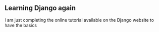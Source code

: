 ## Learning Django again
I am just completing the online tutorial available on the Django website to have the basics
